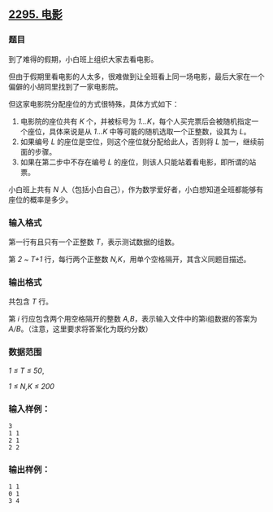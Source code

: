 ## [2295. 电影](https://www.acwing.com/problem/content/2297/)

### 题目

到了难得的假期，小白班上组织大家去看电影。

但由于假期里看电影的人太多，很难做到让全班看上同一场电影，最后大家在一个偏僻的小胡同里找到了一家电影院。

但这家电影院分配座位的方式很特殊，具体方式如下：

1. 电影院的座位共有 *K* 个，并被标号为 *1…K*，每个人买完票后会被随机指定一个座位，具体来说是从 *1…K* 中等可能的随机选取一个正整数，设其为 *L*。
2. 如果编号 *L* 的座位是空位，则这个座位就分配给此人，否则将 *L* 加一，继续前面的步骤。
3. 如果在第二步中不存在编号 *L* 的座位，则该人只能站着看电影，即所谓的站票。

小白班上共有 *N* 人（包括小白自己），作为数学爱好者，小白想知道全班都能够有座位的概率是多少。

### 输入格式

第一行有且只有一个正整数 *T*，表示测试数据的组数。

第 *2 ~ T+1* 行，每行两个正整数 *N,K*，用单个空格隔开，其含义同题目描述。

### 输出格式

共包含 *T* 行。

第 *i* 行应包含两个用空格隔开的整数 *A,B*，表示输入文件中的第i组数据的答案为 *A/B*。（注意，这里要求将答案化为既约分数）

### 数据范围

*1 ≤ T ≤ 50*,

*1 ≤ N,K ≤ 200*

### 输入样例：

```
3
1 1
2 1
2 2
```

### 输出样例：

```
1 1
0 1
3 4
```

